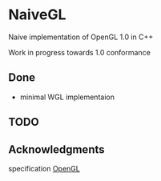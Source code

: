 # NaiveGL

Naive implementation of OpenGL 1.0 in C++

Work in progress towards 1.0 conformance

## Done

* minimal WGL implementaion

## TODO



## Acknowledgments

specification [OpenGL](https://registry.khronos.org/OpenGL/specs/gl/glspec10.pdf)
